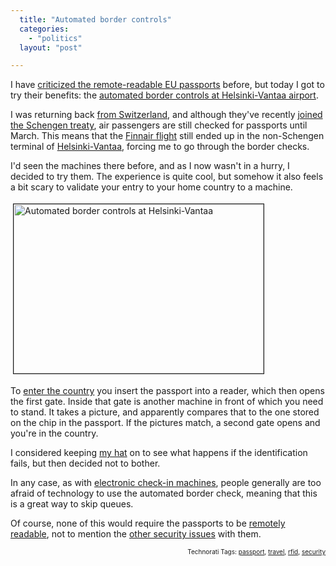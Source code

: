 ```yaml
---
  title: "Automated border controls"
  categories: 
    - "politics"
  layout: "post"

---
```

<p>
I have <a href="http://bergie.iki.fi/blog/british-rfid-passports-cracked/">criticized the remote-readable EU passports</a> before, but today I got to try their benefits: the <a href="http://www.raja.fi/rvl/home.nsf/pages/BB81D9DD58E23D0EC225747F004CCA09?Opendocument">automated border controls at Helsinki-Vantaa airport</a>. 
</p><p>
I was returning back <a href="http://www.dopplr.com/traveller/bergie">from Switzerland</a>, and although they've recently <a href="http://en.wikipedia.org/wiki/Schengen_treaty#Switzerland">joined the Schengen treaty</a>, air passengers are still checked for passports until March. This means that the <a href="http://www.flickr.com/photos/bergie/3176914834/">Finnair flight</a> still ended up in the non-Schengen terminal of <a href="http://www.helsinki-vantaa.fi/home?">Helsinki-Vantaa</a>, forcing me to go through the border checks.
</p><p>
I'd seen the machines there before, and as I now wasn't in a hurry, I decided to try them. The experience is quite cool, but somehow it also feels a bit scary to validate your entry to your home country to a machine.
</p><p>
<img src="https://d2vqpl3tx84ay5.cloudfront.net/automatic-border-on-efhk.jpg" height="271" width="400" border="1" hspace="4" vspace="4" alt="Automated border controls at Helsinki-Vantaa" title="Automated border controls at Helsinki-Vantaa" /></p><p>
To <a href="http://www.raja.fi/rvl/home.nsf/pages/BB81D9DD58E23D0EC225747F004CCA09?Opendocument">enter the country</a> you insert the passport into a reader, which then opens the first gate. Inside that gate is another machine in front of which you need to stand. It takes a picture, and apparently compares that to the one stored on the chip in the passport. If the pictures match, a second gate opens and you're in the country.
</p><p>
I considered keeping <a href="http://www.flickr.com/photos/bergie/tags/hat/">my hat</a> on to see what happens if the identification fails, but then decided not to bother.
</p><p>
In any case, as with <a href="http://www.finnair.com/finnaircom/wps/portal/finnair/kcxml/04_Sj9SPykssy0xPLMnMz0vM0Y_QjzKL9473DAbJgFguPvqRqCLOnqgiLvHO3nARX4_83FT9oNS8eE-_EH1v_QD9gtzQ0IhyR0UABg4znw!!/delta/base64xml/L3dJdyEvd0ZNQUFzQUMvNElVRS82X0tfM1VG">electronic check-in machines</a>, people generally are too afraid of technology to use the automated border check, meaning that this is a great way to skip queues.
</p><p>
Of course, none of this would require the passports to be <a href="http://www.theregister.co.uk/2008/04/08/e_passports_fingerprinted/">remotely readable</a>, not to mention the <a href="http://www.schneier.com/blog/archives/2008/09/how_to_clone_an.html">other security issues</a> with them.
</p>
<p style="text-align:right;font-size:10px;">Technorati Tags: <a href="http://www.technorati.com/tag/passport" rel="tag">passport</a>, <a href="http://www.technorati.com/tag/travel" rel="tag">travel</a>, <a href="http://www.technorati.com/tag/rfid" rel="tag">rfid</a>, <a href="http://www.technorati.com/tag/security" rel="tag">security</a></p>
